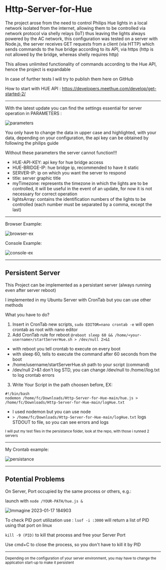 # Http-Server-for-Hue

The project arose from the need to control Philips Hue lights in a local network isolated from the internet, allowing them to be controlled via network protocol via shelly relays (IoT) thus leaving the lights always powered by the AC network, this configuration was tested on a server with Node.js, the server receives GET requests from a client (via HTTP) which sends commands to the hue bridge according to its API, via https (http is not allowed by the bridge, whereas shelly requires http)

This allows unlimited functionality of commands according to the Hue API, hence the project is expandable

In case of further tests I will try to publish them here on GitHub

How to start with HUE API : https://developers.meethue.com/develop/get-started-2/

---

With the latest update you can find the settings essential for server operation in PARAMETERS :

![parameters](https://user-images.githubusercontent.com/34067164/220471876-8e05d02a-4d6a-4512-9840-06b680014398.jpg)

You only have to change the data in upper case and highlighted, with your data, depending on your configuration, the api key can be obtained by following the philips guide

Without these parameters the server cannot function!!!

- HUE-API-KEY: api key for hue bridge access
- HUE-BRIDGE-IP: hue bridge ip, recommended to have it static
- SERVER-IP: ip on which you want the server to respond
- title: server graphic title
- myTimezone: represents the timezone in which the lights are to be controlled, it will be useful in the event of an update, for now it is not necessary for correct operation
- lightsArray: contains the identification numbers of the lights to be controlled (each number must be separated by a comma, except the last)

---

Browser Example:

![browser-ex](https://user-images.githubusercontent.com/34067164/218744089-3993d8e6-557d-4e31-8c04-b1770af3acaa.png)

Console Example:

![console-ex](https://user-images.githubusercontent.com/34067164/218744369-0aa6655e-a185-4683-ac71-dc59a6e8626b.png)

---

## Persistent Server

This Project can be implemented as a persistant server (always running even after server reboot)

I implemented in my Ubuntu Server with CronTab but you can use other methods

What you have to do?

1) Insert in CronTab new scripts, `sudo EDITOR=nano crontab -e` will open crontab as root with nano editor
2) Add CronTab rule for reboot `@reboot sleep 60 && /home/<your-username>/startServerHue.sh > /dev/null 2>&1`<br>
- with reboot you tell crontab to execute on every boot
- with sleep 60, tells to execute the command after 60 seconds from the boot
- /home/username/startServerHue.sh path to your script (command)
- /dev/null 2>&1 don't log STD, you can change /dev/null to /home/<your-username>/log.txt to log crontab errors
3) Write Your Script in the path choosen before, EX:<br>
```
#!/bin/bash
nodemon /home/fc/Downloads/Http-Server-for-Hue-main/hue.js > /home/fc/Downloads/Http-Server-for-Hue-main/logHue.txt
```

- I used nodemon but you can use node
- `> /home/fc/Downloads/Http-Server-for-Hue-main/logHue.txt` logs STDOUT to file, so you can see errors and logs

<sub>I will put my test files in the persistance folder, look at the repo, with those i runned 2 servers</sub>

---
My Crontab example:

![persistance](https://user-images.githubusercontent.com/34067164/223135409-dfbe8322-7b94-4f94-9e93-3cab325ef9ff.png)

---

## Potential Problems

On Server, Port occupied by the same process or others, e.g.:

launch with `node /YOUR-PATH/hue.js &`

![Immagine 2023-01-17 184903](https://user-images.githubusercontent.com/34067164/212973985-e0f5c812-e361-4df8-8ced-0de3c725fe44.jpg)

To check PID port utilization use :
`lsof -i :3000`
will return a list of PID using that port on linux

`kill -9 (PID)`
to kill that process and free your Server Port

Use cmd+C to close the process, so you don't have to kill it by PID

---
<sub>Depending on the configuration of your server environment, you may have to change the application start-up to make it persistent</sub>
